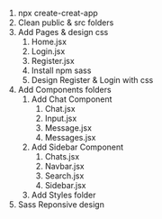 1. npx create-creat-app
2. Clean public & src folders
3. Add Pages & design css
   1. Home.jsx
   2. Login.jsx
   3. Register.jsx
   4. Install npm sass
   5. Design Register & Login with css
4. Add Components folders
   1. Add Chat Component
      1. Chat.jsx
      2. Input.jsx
      3. Message.jsx
      4. Messages.jsx
   2. Add Sidebar Component
      1. Chats.jsx
      2. Navbar.jsx
      3. Search.jsx
      4. Sidebar.jsx
   3. Add Styles folder
5. Sass Reponsive design
